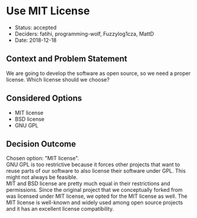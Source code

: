# Use MIT License

* Status: accepted
* Deciders: fatihi, programming-wolf, Fuzzylog1cza, MattD
* Date: 2018-12-18

## Context and Problem Statement

We are going to develop the software as open source, so we need
a proper license. Which license should we choose? 

## Considered Options
* MIT license
* BSD license
* GNU GPL

## Decision Outcome

Chosen option: "MIT license".  
GNU GPL is too restrictive because it forces other projects
that want to reuse parts of our software to also license their software
under GPL. This might not always be feasible.  
MIT and BSD license are pretty much equal in their restrictions and permissions.
Since the original project that we conceptually forked from
was licensed under MIT license, we opted for the MIT license as well.
The MIT license is well-known and widely used among open source projects
and it has an excellent license compatibility.
